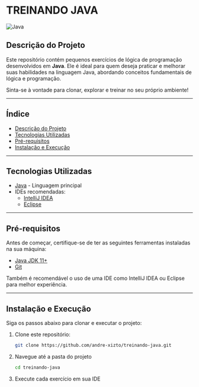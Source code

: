 # TREINANDO JAVA

![Java](https://img.shields.io/badge/java-%23ED8B00.svg?style=for-the-badge&logo=openjdk&logoColor=white)

## Descrição do Projeto

Este repositório contém pequenos exercícios de lógica de programação desenvolvidos em **Java**. Ele é ideal para quem deseja praticar e melhorar suas habilidades na linguagem Java, abordando conceitos fundamentais de lógica e programação.

Sinta-se à vontade para clonar, explorar e treinar no seu próprio ambiente!

---

## Índice

- [Descrição do Projeto](#descrição-do-projeto)
- [Tecnologias Utilizadas](#tecnologias-utilizadas)
- [Pré-requisitos](#pré-requisitos)
- [Instalação e Execução](#instalação-e-execução)

---

## Tecnologias Utilizadas

- [Java](https://www.java.com/) - Linguagem principal
- IDEs recomendadas:
    - [IntelliJ IDEA](https://www.jetbrains.com/idea/)
    - [Eclipse](https://www.eclipse.org/)

---

## Pré-requisitos

Antes de começar, certifique-se de ter as seguintes ferramentas instaladas na sua máquina:

- [Java JDK 11+](https://www.oracle.com/java/technologies/javase-jdk11-downloads.html)
- [Git](https://git-scm.com/)

Também é recomendável o uso de uma IDE como IntelliJ IDEA ou Eclipse para melhor experiência.

---

## Instalação e Execução

Siga os passos abaixo para clonar e executar o projeto:

1. Clone este repositório:
   ```bash
   git clone https://github.com/andre-xizto/treinando-java.git

2. Navegue até a pasta do projeto
   ```bash
   cd treinando-java

3. Execute cada exercício em sua IDE